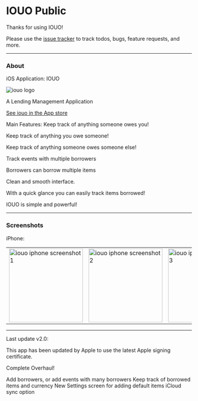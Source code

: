 # IOUO Public

Thanks for using IOUO!

Please use the [issue tracker](https://github.com/DontSnooze/public-iouo/issues) to track todos, bugs, feature requests, and more.

---
### About

iOS Application: IOUO

![iouo logo](https://dontsnooze.github.io/public-iouo/docs/images/iouo.png)

A Lending Management Application

[See iouo in the App store](https://apps.apple.com/us/app/iouo/id326409429)

Main Features:
Keep track of anything someone owes you!

Keep track of anything you owe someone!

Keep track of anything someone owes someone else!

Track events with multiple borrowers

Borrowers can borrow multiple items

Clean and smooth interface.

With a quick glance you can easily track items borrowed!

IOUO is simple and powerful!

---
### Screenshots

iPhone:

| | | | |
| --- | --- | --- | --- |
<img width="200" alt="iouo iphone screenshot 1" src="https://dontsnooze.github.io/public-iouo/docs/images/iouo_iphone_screenshot1_1242x2208bb.png"> | <img width="200" alt="iouo iphone screenshot 2" src="https://dontsnooze.github.io/public-iouo/docs/images/iouo_iphone_screenshot2_1242x2208bb.png"> | <img width="200" alt="iouo iphone screenshot 3" src="https://dontsnooze.github.io/public-iouo/docs/images/iouo_iphone_screenshot3_1242x2208bb.png"> | <img width="200" alt="iouo iphone screenshot 4" src="https://dontsnooze.github.io/public-iouo/docs/images/iouo_iphone_screenshot4_1242x2208bb.png"> |

---

Last update v2.0:

This app has been updated by Apple to use the latest Apple signing certificate.

Complete Overhaul!

Add borrowers, or add events with many borrowers
Keep track of borrowed items and currency
New Settings screen for adding default items
iCloud sync option
